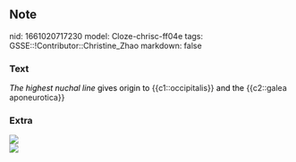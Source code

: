 ## Note
nid: 1661020717230
model: Cloze-chrisc-ff04e
tags: GSSE::!Contributor::Christine_Zhao
markdown: false

### Text
<div>
  <div>
    <div>
      <div>
        <font color="#000001"><span style="font-style: italic;">The
        highest nuchal</span> <span style="font-style:
        italic;">line</span> gives origin to</font>
        {{c1::occipitalis}} <font color="#000001">and the</font>
        {{c2::galea aponeurotica}}
      </div>
    </div>
  </div>
</div>

### Extra
<img src="paste-e98cbbcb20ccbbd946df31450e475a13912a9534.jpg">
<div><img src=
"paste-d330ab9c31e23dd3923b01bf531df0a29e445c8d.jpg"></div>
